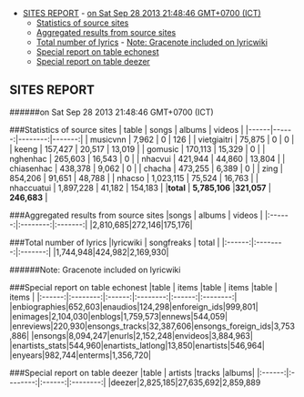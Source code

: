 - [SITES REPORT](#sites-report)
				- [on Sat Sep 28 2013 21:48:46 GMT+0700 (ICT)](#on-sat-sep-28-2013-214846-gmt+0700-ict)
	- [Statistics of source sites](#statistics-of-source-sites)
	- [Aggregated results from source sites](#aggregated-results-from-source-sites)
	- [Total number of lyrics](#total-number-of-lyrics)
				- [Note: Gracenote included on lyricwiki](#note-gracenote-included-on-lyricwiki)
	- [Special report on table echonest](#special-report-on-table-echonest)
	- [Special report on table deezer](#special-report-on-table-deezer)

## SITES REPORT

######on Sat Sep 28 2013 21:48:46 GMT+0700 (ICT)

###Statistics of source sites
| table | songs | albums | videos |
|------|------:|--------:|-------:|
| musicvnn | 7,962 | 0 |  126 | 
| vietgiaitri | 75,875 | 0 |  0 | 
| keeng | 157,427 | 20,517 |  13,019 | 
| gomusic | 170,113 | 15,329 |  0 | 
| nghenhac | 265,603 | 16,543 |  0 | 
| nhacvui | 421,944 | 44,860 |  13,804 | 
| chiasenhac | 438,378 | 9,062 |  0 | 
| chacha | 473,255 | 6,389 |  0 | 
| zing | 854,206 | 91,651 |  48,788 | 
| nhacso | 1,023,115 | 75,524 |  16,763 | 
| nhaccuatui | 1,897,228 | 41,182 |  154,183 | 
|**total** | **5,785,106** |**321,057** | **246,683** |


###Aggregated results from source sites
|songs | albums | videos |
|:------:|:--------:|:-------:|
|2,810,685|272,146|175,176|


###Total number of lyrics
|lyricwiki | songfreaks | total |
|:------:|:--------:|:-------:|
|1,744,948|424,982|2,169,930|

######Note: Gracenote included on lyricwiki


###Special report on table echonest
|table | items |table | items |table | items |
|:------:|:--------:|:------:|:--------:|:------:|:--------:|
|enbiographies|652,603|enaudios|124,298|enforeign_ids|999,801|
|enimages|2,104,030|enblogs|1,759,573|ennews|544,059|
|enreviews|220,930|ensongs_tracks|32,387,606|ensongs_foreign_ids|3,753,886|
|ensongs|8,094,247|enurls|2,152,248|envideos|3,884,963|
|enartists_stats|544,960|enartists_latlong|13,850|enartists|546,964|
|enyears|982,744|enterms|1,356,720|


###Special report on table deezer
|table | artists |tracks |albums|
|:------:|:--------:|:------:|:--------:|
|deezer|2,825,185|27,635,692|2,859,889

